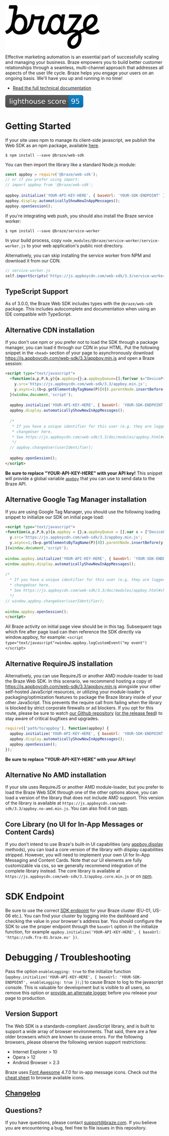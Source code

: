 <img src="https://github.com/Appboy/appboy-web-sdk/blob/master/braze-logo.png" width="300" title="Braze Logo" />

Effective marketing automation is an essential part of successfully scaling and managing your business. Braze empowers you to build better customer relationships through a seamless, multi-channel approach that addresses all aspects of the user life cycle. Braze helps you engage your users on an ongoing basis. We'll have you up and running in no time!

- [Read the full technical documentation](https://js.appboycdn.com/web-sdk/3.3/doc/modules/appboy.html)

![lighthouse score](https://github.com/Appboy/appboy-web-sdk/blob/master/lighthouse-score.svg)

# Getting Started

If your site uses npm to manage its client-side javascript, we publish the Web SDK as an npm package, available [here](https://www.npmjs.com/package/@braze/web-sdk).

```shell
$ npm install --save @braze/web-sdk
```

You can then import the library like a standard Node.js module:

```javascript
const appboy = require('@braze/web-sdk');
// or if you prefer using import:
// import appboy from '@braze/web-sdk';

appboy.initialize('YOUR-API-KEY-HERE', { baseUrl: 'YOUR-SDK-ENDPOINT' });
appboy.display.automaticallyShowNewInAppMessages();
appboy.openSession();
```

If you're integrating web push, you should also install the Braze service worker:

```shell
$ npm install --save @braze/service-worker
```

In your build process, copy `node_modules/@braze/service-worker/service-worker.js` to your web application's public root directory.

Alternatively, you can skip installing the service worker from NPM and download it from our CDN.

```javascript
// service-worker.js
self.importScripts('https://js.appboycdn.com/web-sdk/3.3/service-worker.js');
```

## TypeScript Support

As of 3.0.0, the Braze Web SDK includes types with the `@braze/web-sdk` package. This includes autocomplete and documentation when using an IDE compatible with TypeScript.

## Alternative CDN installation

If you don't use npm or you prefer not to load the SDK through a package manager, you can load it through our CDN in your HTML. Put the following snippet in the `<head>` section of your page to asynchronously download https://js.appboycdn.com/web-sdk/3.3/appboy.min.js and open a Braze session:

<!--- UPDATE THESE LOADING SNIPPETS IN THE SAMPLE BUILD APP'S INDEX.HTML WHEN YOU CHANGE THEM!!
  For context, these are largely standard "load js from js" snippets - the basic approach is to create a script
  element, place it in the DOM, and the browser will do the remote fetch from the CDN. They're a little weird to
  read because they're semi-minimized to help reduce the amount of space we take up in peoples' applications.
  Specifically, all the arguments to the snippet other than the onload callback (y) are only even params to reduce
  repetition and minimize snippet size.

  The INTERFACE_STUBBING_SNIPPET block is programmatically generated and templated by the grunt build from the TypeScript declaration file,
  using generate-interface-stub.js - to see the fully templated version, `grunt`, `grunt prepare-deployment`, and look
  inside build/public-docs/README.md
--->

```html
<script type="text/javascript">
  +function(a,p,P,b,y){a.appboy={};a.appboyQueue=[];for(var s="DeviceProperties Card Card.prototype.dismissCard Card.prototype.removeAllSubscriptions Card.prototype.removeSubscription Card.prototype.subscribeToClickedEvent Card.prototype.subscribeToDismissedEvent Banner CaptionedImage ClassicCard ControlCard ContentCards ContentCards.prototype.getUnviewedCardCount Feed Feed.prototype.getUnreadCardCount ControlMessage InAppMessage InAppMessage.SlideFrom InAppMessage.ClickAction InAppMessage.DismissType InAppMessage.OpenTarget InAppMessage.ImageStyle InAppMessage.Orientation InAppMessage.TextAlignment InAppMessage.CropType InAppMessage.prototype.closeMessage InAppMessage.prototype.removeAllSubscriptions InAppMessage.prototype.removeSubscription InAppMessage.prototype.subscribeToClickedEvent InAppMessage.prototype.subscribeToDismissedEvent FullScreenMessage ModalMessage HtmlMessage SlideUpMessage User User.Genders User.NotificationSubscriptionTypes User.prototype.addAlias User.prototype.addToCustomAttributeArray User.prototype.getUserId User.prototype.incrementCustomUserAttribute User.prototype.removeFromCustomAttributeArray User.prototype.setAvatarImageUrl User.prototype.setCountry User.prototype.setCustomLocationAttribute User.prototype.setCustomUserAttribute User.prototype.setDateOfBirth User.prototype.setEmail User.prototype.setEmailNotificationSubscriptionType User.prototype.setFirstName User.prototype.setGender User.prototype.setHomeCity User.prototype.setLanguage User.prototype.setLastKnownLocation User.prototype.setLastName User.prototype.setPhoneNumber User.prototype.setPushNotificationSubscriptionType InAppMessageButton InAppMessageButton.prototype.removeAllSubscriptions InAppMessageButton.prototype.removeSubscription InAppMessageButton.prototype.subscribeToClickedEvent display display.automaticallyShowNewInAppMessages display.destroyFeed display.hideContentCards display.showContentCards display.showFeed display.showInAppMessage display.toggleContentCards display.toggleFeed changeUser destroy getDeviceId initialize isPushBlocked isPushGranted isPushPermissionGranted isPushSupported logCardClick logCardDismissal logCardImpressions logContentCardsDisplayed logCustomEvent logFeedDisplayed logInAppMessageButtonClick logInAppMessageClick logInAppMessageHtmlClick logInAppMessageImpression logPurchase openSession registerAppboyPushMessages removeAllSubscriptions removeSubscription requestContentCardsRefresh requestFeedRefresh requestImmediateDataFlush resumeWebTracking setLogger setSdkAuthenticationSignature stopWebTracking subscribeToContentCardsUpdates subscribeToFeedUpdates subscribeToInAppMessage subscribeToNewInAppMessages subscribeToSdkAuthenticationFailures toggleAppboyLogging trackLocation unregisterAppboyPushMessages wipeData".split(" "),i=0;i<s.length;i++){for(var m=s[i],k=a.appboy,l=m.split("."),j=0;j<l.length-1;j++)k=k[l[j]];k[l[j]]=(new Function("return function "+m.replace(/\./g,"_")+"(){window.appboyQueue.push(arguments); return true}"))()}window.appboy.getCachedContentCards=function(){return new window.appboy.ContentCards};window.appboy.getCachedFeed=function(){return new window.appboy.Feed};window.appboy.getUser=function(){return new window.appboy.User};(y=p.createElement(P)).type='text/javascript';
    y.src='https://js.appboycdn.com/web-sdk/3.3/appboy.min.js';
    y.async=1;(b=p.getElementsByTagName(P)[0]).parentNode.insertBefore(y,b)
  }(window,document,'script');

  appboy.initialize('YOUR-API-KEY-HERE', { baseUrl: 'YOUR-SDK-ENDPOINT' });
  appboy.display.automaticallyShowNewInAppMessages();

  /*
   * If you have a unique identifier for this user (e.g. they are logged into your site) it's a good idea to call
   * changeUser here.
   * See https://js.appboycdn.com/web-sdk/3.3/doc/modules/appboy.html#changeuser for more information.
   */
  // appboy.changeUser(userIdentifier);

  appboy.openSession();
</script>
```

**Be sure to replace "YOUR-API-KEY-HERE" with your API key!** This snippet will provide a global variable [`appboy`](https://js.appboycdn.com/web-sdk/3.3/doc/modules/appboy.html) that you can use to send data to the Braze API.

## Alternative Google Tag Manager installation

If you are using Google Tag Manager, you should use the following loading snippet to initialize our SDK on initial page load:

```html
<script type="text/javascript">
+function(a,p,P,b,y){a.appboy = {};a.appboyQueue = [];var s = ["DeviceProperties", "Card", "Card.prototype.dismissCard", "Card.prototype.removeAllSubscriptions", "Card.prototype.removeSubscription", "Card.prototype.subscribeToClickedEvent", "Card.prototype.subscribeToDismissedEvent", "Banner", "CaptionedImage", "ClassicCard", "ControlCard", "ContentCards", "ContentCards.prototype.getUnviewedCardCount", "Feed", "Feed.prototype.getUnreadCardCount", "ControlMessage", "InAppMessage", "InAppMessage.SlideFrom", "InAppMessage.ClickAction", "InAppMessage.DismissType", "InAppMessage.OpenTarget", "InAppMessage.ImageStyle", "InAppMessage.Orientation", "InAppMessage.TextAlignment", "InAppMessage.CropType", "InAppMessage.prototype.closeMessage", "InAppMessage.prototype.removeAllSubscriptions", "InAppMessage.prototype.removeSubscription", "InAppMessage.prototype.subscribeToClickedEvent", "InAppMessage.prototype.subscribeToDismissedEvent", "FullScreenMessage", "ModalMessage", "HtmlMessage", "SlideUpMessage", "User", "User.Genders", "User.NotificationSubscriptionTypes", "User.prototype.addAlias", "User.prototype.addToCustomAttributeArray", "User.prototype.getUserId", "User.prototype.incrementCustomUserAttribute", "User.prototype.removeFromCustomAttributeArray", "User.prototype.setAvatarImageUrl", "User.prototype.setCountry", "User.prototype.setCustomLocationAttribute", "User.prototype.setCustomUserAttribute", "User.prototype.setDateOfBirth", "User.prototype.setEmail", "User.prototype.setEmailNotificationSubscriptionType", "User.prototype.setFirstName", "User.prototype.setGender", "User.prototype.setHomeCity", "User.prototype.setLanguage", "User.prototype.setLastKnownLocation", "User.prototype.setLastName", "User.prototype.setPhoneNumber", "User.prototype.setPushNotificationSubscriptionType", "InAppMessageButton", "InAppMessageButton.prototype.removeAllSubscriptions", "InAppMessageButton.prototype.removeSubscription", "InAppMessageButton.prototype.subscribeToClickedEvent", "display", "display.automaticallyShowNewInAppMessages", "display.destroyFeed", "display.hideContentCards", "display.showContentCards", "display.showFeed", "display.showInAppMessage", "display.toggleContentCards", "display.toggleFeed", "changeUser", "destroy", "getDeviceId", "initialize", "isPushBlocked", "isPushGranted", "isPushPermissionGranted", "isPushSupported", "logCardClick", "logCardDismissal", "logCardImpressions", "logContentCardsDisplayed", "logCustomEvent", "logFeedDisplayed", "logInAppMessageButtonClick", "logInAppMessageClick", "logInAppMessageHtmlClick", "logInAppMessageImpression", "logPurchase", "openSession", "registerAppboyPushMessages", "removeAllSubscriptions", "removeSubscription", "requestContentCardsRefresh", "requestFeedRefresh", "requestImmediateDataFlush", "resumeWebTracking", "setLogger", "setSdkAuthenticationSignature", "stopWebTracking", "subscribeToContentCardsUpdates", "subscribeToFeedUpdates", "subscribeToInAppMessage", "subscribeToNewInAppMessages", "subscribeToSdkAuthenticationFailures", "toggleAppboyLogging", "trackLocation", "unregisterAppboyPushMessages", "wipeData"];for (var i = 0; i < s.length; i++) {  var m = s[i];  var k = a.appboy;  var l = m.split(".");  for (var j = 0; j < l.length - 1; j++) {    k = k[l[j]];  }  k[l[j]] = new Function("return function " + m.replace(/\./g, "_") + "(){window.appboyQueue.push(arguments); return true}")();}window.appboy.getCachedContentCards = function() { return new window.appboy.ContentCards(); };window.appboy.getCachedFeed = function() { return new window.appboy.Feed(); };window.appboy.getUser = function() { return new window.appboy.User(); };(y=p.createElement(P)).type='text/javascript';
  y.src='https://js.appboycdn.com/web-sdk/3.3/appboy.min.js';
  y.async=1;(b=p.getElementsByTagName(P)[0]).parentNode.insertBefore(y,b)
}(window,document,'script');

window.appboy.initialize('YOUR-API-KEY-HERE', { baseUrl: 'YOUR-SDK-ENDPOINT' });
window.appboy.display.automaticallyShowNewInAppMessages();

/*
  * If you have a unique identifier for this user (e.g. they are logged into your site) it's a good idea to call
  * changeUser here.
  * See https://js.appboycdn.com/web-sdk/3.3/doc/modules/appboy.html#changeuser for more information.
  */
// window.appboy.changeUser(userIdentifier);

window.appboy.openSession();
</script>
```

All Braze activity on initial page view should be in this tag. Subsequent tags which fire after page load can then reference the SDK directly via window.appboy, for example: ```<script type="text/javascript">window.appboy.logCustomEvent("my event")</script>```

## Alternative RequireJS installation

Alternatively, you can use RequireJS or another AMD module-loader to load the Braze Web SDK. In this scenario, we recommend hosting a copy of https://js.appboycdn.com/web-sdk/3.3/appboy.min.js alongside your other self-hosted JavaScript resources, or utilizing your module-loader's packaging/optimization features to package the Braze library inside of your other JavaScript. This prevents the require call from failing when the library is blocked by strict corporate firewalls or ad blockers. If you opt for this route, please be sure to watch [our Github repository](https://github.com/Appboy/appboy-web-sdk/releases) ([or the release feed](https://github.com/Appboy/appboy-web-sdk/releases.atom)) to stay aware of critical bugfixes and upgrades.

```js
require(['path/to/appboy'], function(appboy) {
  appboy.initialize('YOUR-API-KEY-HERE', { baseUrl: 'YOUR-SDK-ENDPOINT' });
  appboy.display.automaticallyShowNewInAppMessages();
  appboy.openSession();
});
```

**Be sure to replace "YOUR-API-KEY-HERE" with your API key!**

## Alternative No AMD installation

If your site uses RequireJS or another AMD module-loader, but you prefer to load the Braze Web SDK through one of the other options above, you can load a version of the library that does not include AMD support. This version of the library is available at `https://js.appboycdn.com/web-sdk/3.3/appboy.no-amd.min.js`. You can also find it on [npm](https://www.npmjs.com/package/@braze/web-sdk-no-amd).

## Core Library (no UI for In-App Messages or Content Cards)

If you don't intend to use Braze's built-in UI capabilities (any [appboy.display](https://js.appboycdn.com/web-sdk/3.3/doc/module-display.html) methods), you can load a core version of the
library with display capabilities stripped. However, you will need to implement your own UI for In-App Messaging and Content Cards. Note that our UI elements are fully customizable via css, so we generally recommend integration
of the complete library instead. The core library is available at `https://js.appboycdn.com/web-sdk/3.3/appboy.core.min.js` or on [npm](https://www.npmjs.com/package/@braze/web-sdk-core).

# SDK Endpoint

Be sure to use the correct [SDK endpoint](https://www.braze.com/docs/user_guide/administrative/access_braze/sdk_endpoints/) for your Braze cluster (EU-01, US-06 etc.). You can find your cluster by logging into the dashboard and checking the value in your browser's address bar. You should configure the SDK to use the proper endpoint through the `baseUrl` option in the initialize function, for example `appboy.initialize('YOUR-API-KEY-HERE', { baseUrl: 'https://sdk.fra-01.braze.eu' })`.

# Debugging / Troubleshooting

Pass the option `enableLogging: true` to the initialize function (`appboy.initialize('YOUR-API-KEY-HERE', { baseUrl: 'YOUR-SDK-ENDPOINT', enableLogging: true });`) to cause Braze to log to the javascript console. This is valuable for development but is visible to all users,
so remove this option or [provide an alternate logger](https://js.appboycdn.com/web-sdk/3.3/doc/modules/appboy.html#setlogger) before you
release your page to production.

## Version Support

The Web SDK is a standards-compliant JavaScript library, and is built to support a wide array of browser environments. That said, there are a few older browsers which are known to cause errors. For the following browsers, please observe the following version support restrictions:

- Internet Explorer > 10
- Opera > 12
- Android Browser > 2.3

Braze uses [Font Awesome](http://fortawesome.github.io/Font-Awesome/) 4.7.0 for in-app message icons. Check out the [cheat sheet](http://fortawesome.github.io/Font-Awesome/cheatsheet/) to browse available icons.

## [Changelog](https://github.com/Appboy/appboy-web-sdk/blob/master/CHANGELOG.md)

## Questions?

If you have questions, please contact [support@braze.com](mailto:support@braze.com). If you believe you are encountering a bug, feel free to file issues in this repository.
